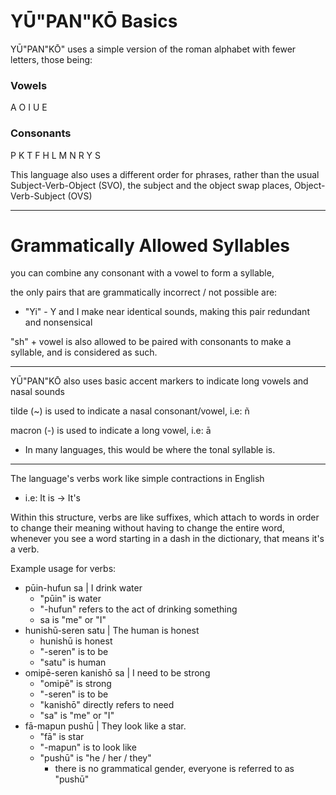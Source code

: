 # YŪ"PAN"KŌ Basics

YŪ"PAN"KŌ" uses a simple version of the roman alphabet with fewer letters, those being:

### Vowels

A O I U E
### Consonants

P K T F H L M N R Y S

This language also uses a different order for phrases, rather than the usual Subject-Verb-Object (SVO), the subject and the object swap places, Object-Verb-Subject (OVS)

---
# Grammatically Allowed Syllables

you can combine any consonant with a vowel to form a syllable,

the only pairs that are grammatically incorrect / not possible are:
- "Yi" - Y and I make near identical sounds, making this pair redundant and nonsensical

"sh" + vowel is also allowed to be paired with consonants to make a syllable, and is considered as such.

---

YŪ"PAN"KŌ also uses basic accent markers to indicate long vowels and nasal sounds

tilde (~) is used to indicate a nasal consonant/vowel, i.e: ñ

macron (-) is used to indicate a long vowel, i.e: ā
- In many languages, this would be where the tonal syllable is.

---

The language's verbs work like simple contractions in English
- i.e: It is -> It's

Within this structure, verbs are like suffixes, which attach to words in order to change their meaning without having to change the entire word, whenever you see a word starting in a dash in the dictionary, that means it's a verb.

Example usage for verbs:
- pūin-hufun sa | I drink water
	- "pūin" is water
	- "-hufun" refers to the act of drinking something
	- sa is "me" or "I"
- hunishū-seren satu | The human is honest
	- hunishū is honest
	- "-seren" is to be
	- "satu" is human
- omipē-seren kanishō sa | I need to be strong
	- "omipē" is strong
	- "-seren" is to be
	- "kanishō" directly refers to need
	- "sa" is "me" or "I"
- fā-mapun pushū | They look like a star.
	- "fā" is star
	- "-mapun" is to look like
	- "pushū" is "he / her / they"
		- there is no grammatical gender, everyone is referred to as "pushū"
